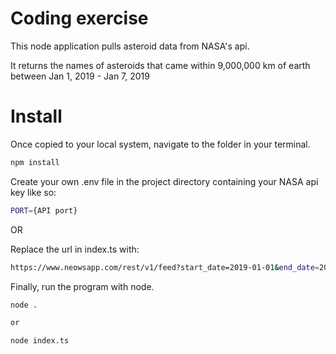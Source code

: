 # Coding exercise
This node application pulls asteroid data from NASA's api.

It returns the names of asteroids that came within 9,000,000 km of earth between Jan 1, 2019 - Jan 7, 2019

# Install
Once copied to your local system, navigate to the folder in your terminal.
   ```sh
   npm install
   ```

Create your own .env file in the project directory containing your NASA api key like so:
```sh
PORT={API port}
```

OR

Replace the url in index.ts with:
```sh
https://www.neowsapp.com/rest/v1/feed?start_date=2019-01-01&end_date=2019-01-07&detailed=false&api_key=DEMO_KEY
```

Finally, run the program with node.
   ```sh
   node .
   
   or
   
   node index.ts
   ```
